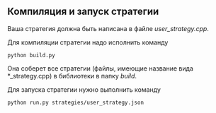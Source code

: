 ## Компиляция и запуск стратегии

Ваша стратегия должна быть написана в файле *user_strategy.cpp*.

Для компиляции стратегии надо исполнить команду 
```
python build.py
```

Она соберет все стратегии (файлы, имеющие название вида \*_strategy.cpp) в библиотеки в папку *build*.

Для запуска стратегии нужно выполнить команду
```
python run.py strategies/user_strategy.json
```


